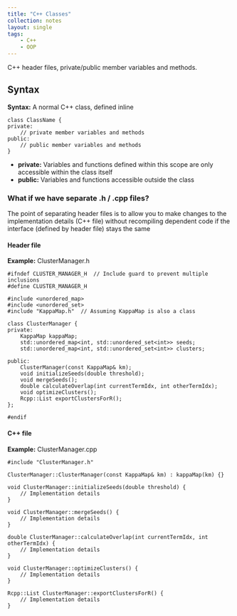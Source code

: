 ```yaml
---
title: "C++ Classes"
collection: notes
layout: single
tags:
    - C++
    - OOP
---
```

C++ header files, private/public member variables and methods.

## Syntax

**Syntax:** A normal C++ class, defined inline
```
class ClassName {
private:
	// private member variables and methods
public:
	// public member variables and methods
}
```

- **private:** Variables and functions defined within this scope are only accessible within the class itself
- **public:** Variables and functions accessible outside the class

### What if we have separate .h / .cpp files?

The point of separating header files is to allow you to make changes to the implementation details (C++ file) without recompiling dependent code if the interface (defined by header file) stays the same
#### Header file
**Example:** ClusterManager.h
```
#ifndef CLUSTER_MANAGER_H  // Include guard to prevent multiple inclusions
#define CLUSTER_MANAGER_H

#include <unordered_map>
#include <unordered_set>
#include "KappaMap.h"  // Assuming KappaMap is also a class

class ClusterManager {
private:
    KappaMap kappaMap;
    std::unordered_map<int, std::unordered_set<int>> seeds;
    std::unordered_map<int, std::unordered_set<int>> clusters;

public:
    ClusterManager(const KappaMap& km);
    void initializeSeeds(double threshold);
    void mergeSeeds();
    double calculateOverlap(int currentTermIdx, int otherTermIdx);
    void optimizeClusters();
    Rcpp::List exportClustersForR();
};

#endif
```

#### C++ file
**Example:** ClusterManager.cpp
```
#include "ClusterManager.h"

ClusterManager::ClusterManager(const KappaMap& km) : kappaMap(km) {}

void ClusterManager::initializeSeeds(double threshold) {
    // Implementation details
}

void ClusterManager::mergeSeeds() {
    // Implementation details
}

double ClusterManager::calculateOverlap(int currentTermIdx, int otherTermIdx) {
    // Implementation details
}

void ClusterManager::optimizeClusters() {
    // Implementation details
}

Rcpp::List ClusterManager::exportClustersForR() {
    // Implementation details
}
```

